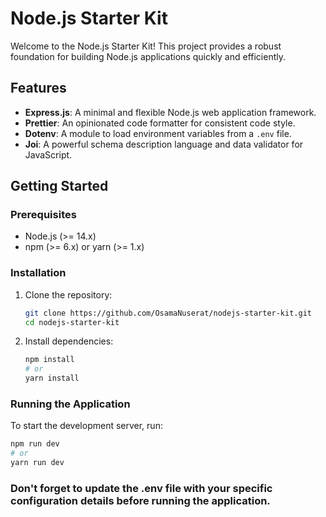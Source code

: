# Node.js Starter Kit

Welcome to the Node.js Starter Kit! This project provides a robust foundation for building Node.js applications quickly and efficiently.

## Features 


- **Express.js**: A minimal and flexible Node.js web application framework.
- **Prettier**: An opinionated code formatter for consistent code style.
- **Dotenv**: A module to load environment variables from a `.env` file.
- **Joi**: A powerful schema description language and data validator for JavaScript.

## Getting Started

### Prerequisites

- Node.js (>= 14.x)
- npm (>= 6.x) or yarn (>= 1.x)

### Installation

1. Clone the repository:
    ```bash
    git clone https://github.com/OsamaNuserat/nodejs-starter-kit.git
    cd nodejs-starter-kit
    ```

2. Install dependencies:
    ```bash
    npm install
    # or
    yarn install
    ```

### Running the Application

To start the development server, run:
```bash
npm run dev
# or
yarn run dev
```
### Don't forget to update the .env file with your specific configuration details before running the application.

